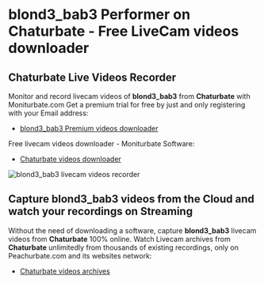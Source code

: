 # blond3_bab3 Performer on Chaturbate - Free LiveCam videos downloader

## Chaturbate Live Videos Recorder

Monitor and record livecam videos of **blond3_bab3** from **Chaturbate** with Moniturbate.com
Get a premium trial for free by just and only registering with your Email address:
* [blond3_bab3 Premium videos downloader](https://moniturbate.com/request-demo-licence-key.html)

Free livecam videos downloader - Moniturbate Software:
* [Chaturbate videos downloader](https://moniturbate.com/moniturbate-download-software.html)

![blond3_bab3 livecam videos recorder](https://peachurnet.com/templates/moniturbate-software.png)


## Capture blond3_bab3 videos from the Cloud and watch your recordings on Streaming

Without the need of downloading a software, capture **blond3_bab3** livecam videos from **Chaturbate** 100% online.
Watch Livecam archives from **Chaturbate** unlimitedly from thousands of existing recordings, only on Peachurbate.com and its websites network:
* [Chaturbate videos archives](https://peachurnet.com/)